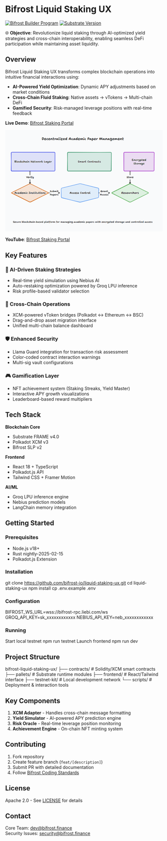 # Bifrost Liquid Staking UX

[![Bifrost Builder Program](https://img.shields.io/badge/Bifrost-Builder_Program-8A2BE2)](https://github.com/bifrost-io/mono/tree/main/builder-program)
[![Substrate Version](https://img.shields.io/badge/Substrate-3.0.0-orange)](https://substrate.io)

🌐 **Objective**: Revolutionize liquid staking through AI-optimized yield strategies and cross-chain interoperability, enabling seamless DeFi participation while maintaining asset liquidity.

## Overview

Bifrost Liquid Staking UX transforms complex blockchain operations into intuitive financial interactions using:

- **AI-Powered Yield Optimization**: Dynamic APY adjustments based on market conditions
- **Cross-Chain Fluid Staking**: Native assets → vTokens → Multi-chain DeFi
- **Gamified Security**: Risk-managed leverage positions with real-time feedback

**Live Demo**: [Bifrost Staking Portal](https://bifrost-liquid-staking-demo.netlify.app)

![BiFrost](./Decentralized%20Academic%20Paper%20management.png)

**YouTube**: [Bifrost Staking Portal](https://www.youtube.com/watch?v=ivRxDm44lVw&feature=youtu.be)

## Key Features

### 🤖 AI-Driven Staking Strategies
- Real-time yield simulation using Nebius AI
- Auto-restaking optimization powered by Groq LPU inference
- Risk profile-based validator selection

### 🌉 Cross-Chain Operations
- XCM-powered vToken bridges (Polkadot ↔ Ethereum ↔ BSC)
- Drag-and-drop asset migration interface
- Unified multi-chain balance dashboard

### 🛡️ Enhanced Security
- Llama Guard integration for transaction risk assessment
- Color-coded contract interaction warnings
- Multi-sig vault configurations

### 🎮 Gamification Layer
- NFT achievement system (Staking Streaks, Yield Master)
- Interactive APY growth visualizations
- Leaderboard-based reward multipliers

## Tech Stack

**Blockchain Core**
- Substrate FRAME v4.0
- Polkadot XCM v3
- Bifrost SLP v2

**Frontend**
- React 18 + TypeScript
- Polkadot.js API
- Tailwind CSS + Framer Motion

**AI/ML**
- Groq LPU inference engine
- Nebius prediction models
- LangChain memory integration

## Getting Started

### Prerequisites
- Node.js v18+
- Rust nightly-2025-02-15
- Polkadot.js Extension

### Installation

git clone https://github.com/bifrost-io/liquid-staking-ux.git
cd liquid-staking-ux
npm install
cp .env.example .env

### Configuration

BIFROST_WS_URL=wss://bifrost-rpc.liebi.com/ws
GROQ_API_KEY=sk_xxxxxxxxxxxx
NEBIUS_API_KEY=neb_xxxxxxxxxxxx

### Running

Start local testnet
npm run testnet
Launch frontend
npm run dev

## Project Structure

bifrost-liquid-staking-ux/
├── contracts/ # Solidity/XCM smart contracts
├── pallets/ # Substrate runtime modules
├── frontend/ # React/Tailwind interface
├── testnet-kit/ # Local development network
└── scripts/ # Deployment & interaction tools

## Key Components

1. **XCM Adapter** - Handles cross-chain message formatting
2. **Yield Simulator** - AI-powered APY prediction engine
3. **Risk Oracle** - Real-time leverage position monitoring
4. **Achievement Engine** - On-chain NFT minting system

## Contributing

1. Fork repository
2. Create feature branch (`feat/[description]`)
3. Submit PR with detailed documentation
4. Follow [Bifrost Coding Standards](https://github.com/bifrost-io/mono/blob/main/docs/CODING_STANDARDS.md)

## License
Apache 2.0 - See [LICENSE](LICENSE) for details

## Contact
Core Team: dev@bifrost.finance  
Security Issues: security@bifrost.finance
